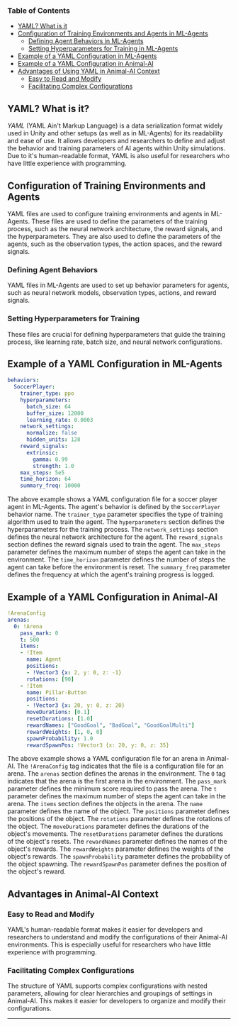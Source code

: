 ### Table of Contents

- [YAML? What is it](#yaml-what-is-it)
- [Configuration of Training Environments and Agents in ML-Agents](#configuration-of-training-environments-and-agents-in-ml-agents)
  - [Defining Agent Behaviors in ML-Agents](#defining-agent-behaviors-in-ml-agents)
  - [Setting Hyperparameters for Training in ML-Agents](#setting-hyperparameters-for-training-in-ml-agents)
- [Example of a YAML Configuration in ML-Agents](#example-of-a-yaml-configuration-in-ml-agents)
- [Example of a YAML Configuration in Animal-AI](#example-of-a-yaml-configuration-in-animal-ai)
- [Advantages of Using YAML in Animal-AI Context](#advantages-of-using-yaml-in-animal-ai-context)
  - [Easy to Read and Modify](#easy-to-read-and-modify)
  - [Facilitating Complex Configurations](#facilitating-complex-configurations)


## YAML? What is it?

*YAML* (YAML Ain't Markup Language) is a data serialization format widely used in Unity and other setups (as well as in ML-Agents) for its readability and ease of use. It allows developers and researchers to define and adjust the behavior and training parameters of AI agents within Unity simulations. Due to it's human-readable format, YAML is also useful for researchers who have little experience with programming. 

## Configuration of Training Environments and Agents

YAML files are used to configure training environments and agents in ML-Agents. These files are used to define the parameters of the training process, such as the neural network architecture, the reward signals, and the hyperparameters. They are also used to define the parameters of the agents, such as the observation types, the action spaces, and the reward signals. 

### Defining Agent Behaviors

YAML files in ML-Agents are used to set up behavior parameters for agents, such as neural network models, observation types, actions, and reward signals. 

### Setting Hyperparameters for Training

These files are crucial for defining hyperparameters that guide the training process, like learning rate, batch size, and neural network configurations. 

## Example of a YAML Configuration in ML-Agents

```yaml
behaviors:
  SoccerPlayer:
    trainer_type: ppo
    hyperparameters:
      batch_size: 64
      buffer_size: 12000
      learning_rate: 0.0003
    network_settings:
      normalize: false
      hidden_units: 128
    reward_signals:
      extrinsic:
        gamma: 0.99
        strength: 1.0
    max_steps: 5e5
    time_horizon: 64
    summary_freq: 10000
```
The above example shows a YAML configuration file for a soccer player agent in ML-Agents. The agent's behavior is defined by the `SoccerPlayer` behavior name. The `trainer_type` parameter specifies the type of training algorithm used to train the agent. The `hyperparameters` section defines the hyperparameters for the training process. The `network_settings` section defines the neural network architecture for the agent. The `reward_signals` section defines the reward signals used to train the agent. The `max_steps` parameter defines the maximum number of steps the agent can take in the environment. The `time_horizon` parameter defines the number of steps the agent can take before the environment is reset. The `summary_freq` parameter defines the frequency at which the agent's training progress is logged. 

## Example of a YAML Configuration in Animal-AI

```yaml
!ArenaConfig
arenas:
  0: !Arena
    pass_mark: 0
    t: 500
    items:
    - !Item
      name: Agent
      positions:
      - !Vector3 {x: 2, y: 0, z: -1}
      rotations: [90]
    - !Item
      name: Pillar-Button
      positions:
      - !Vector3 {x: 20, y: 0, z: 20}
      moveDurations: [0.1]
      resetDurations: [1.0]
      rewardNames: ["GoodGoal", "BadGoal", "GoodGoalMulti"]
      rewardWeights: [1, 0, 0]
      spawnProbability: 1.0
      rewardSpawnPos: !Vector3 {x: 20, y: 0, z: 35}
```
The above example shows a YAML configuration file for an arena in Animal-AI. The `!ArenaConfig` tag indicates that the file is a configuration file for an arena. The `arenas` section defines the arenas in the environment. The `0` tag indicates that the arena is the first arena in the environment. The `pass_mark` parameter defines the minimum score required to pass the arena. The `t` parameter defines the maximum number of steps the agent can take in the arena. The `items` section defines the objects in the arena. The `name` parameter defines the name of the object. The `positions` parameter defines the positions of the object. The `rotations` parameter defines the rotations of the object. The `moveDurations` parameter defines the durations of the object's movements. The `resetDurations` parameter defines the durations of the object's resets. The `rewardNames` parameter defines the names of the object's rewards. The `rewardWeights` parameter defines the weights of the object's rewards. The `spawnProbability` parameter defines the probability of the object spawning. The `rewardSpawnPos` parameter defines the position of the object's reward.

## Advantages in Animal-AI Context

### Easy to Read and Modify

YAML's human-readable format makes it easier for developers and researchers to understand and modify the configurations of their Animal-AI environments. This is especially useful for researchers who have little experience with programming. 

### Facilitating Complex Configurations

The structure of YAML supports complex configurations with nested parameters, allowing for clear hierarchies and groupings of settings in Animal-AI. This makes it easier for developers to organize and modify their configurations. 

---